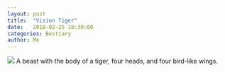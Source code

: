 ```yaml
---
layout: post
title:  "Vision Tiger"
date:   2018-02-25 18:30:00
categories: Bestiary
author: Me
---
```

<img src="{{site.baseurl}}/pictures/beasts/tiger.png" class="ui centered small image">
A beast with the body of a tiger, four heads, and four bird-like wings.
